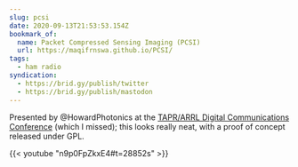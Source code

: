 ```yaml
---
slug: pcsi
date: 2020-09-13T21:53:53.154Z
bookmark_of:
  name: Packet Compressed Sensing Imaging (PCSI)
  url: https://maqifrnswa.github.io/PCSI/
tags:
  - ham radio
syndication:
  - https://brid.gy/publish/twitter
  - https://brid.gy/publish/mastodon
---
```

Presented by @HowardPhotonics at the [TAPR/ARRL Digital Communications Conference](https://tapr.org/conferences/) (which I missed); this looks really neat, with a proof of concept released under GPL.

{{< youtube "n9p0FpZkxE4#t=28852s" >}}